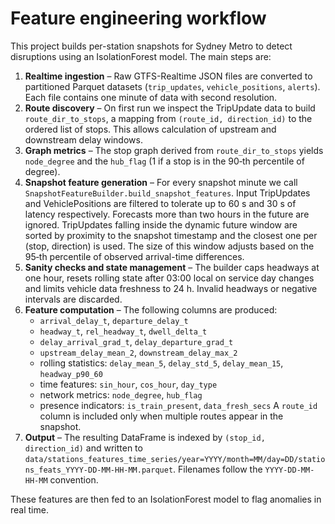 # Feature engineering workflow

This project builds per-station snapshots for Sydney Metro to detect disruptions using an IsolationForest model. The main steps are:

1. **Realtime ingestion** – Raw GTFS-Realtime JSON files are converted to partitioned Parquet datasets (`trip_updates`, `vehicle_positions`, `alerts`). Each file contains one minute of data with second resolution.
2. **Route discovery** – On first run we inspect the TripUpdate data to build `route_dir_to_stops`, a mapping from `(route_id, direction_id)` to the ordered list of stops. This allows calculation of upstream and downstream delay windows.
3. **Graph metrics** – The stop graph derived from `route_dir_to_stops` yields `node_degree` and the `hub_flag` (1 if a stop is in the 90‑th percentile of degree).
4. **Snapshot feature generation** – For every snapshot minute we call `SnapshotFeatureBuilder.build_snapshot_features`. Input TripUpdates and VehiclePositions are filtered to tolerate up to 60 s and 30 s of latency respectively. Forecasts more than two hours in the future are ignored. TripUpdates falling inside the dynamic future window are sorted by proximity to the snapshot timestamp and the closest one per (stop, direction) is used. The size of this window adjusts based on the 95‑th percentile of observed arrival-time differences.
5. **Sanity checks and state management** – The builder caps headways at one hour, resets rolling state after 03:00 local on service day changes and limits vehicle data freshness to 24 h. Invalid headways or negative intervals are discarded.
6. **Feature computation** – The following columns are produced:
   - `arrival_delay_t`, `departure_delay_t`
   - `headway_t`, `rel_headway_t`, `dwell_delta_t`
   - `delay_arrival_grad_t`, `delay_departure_grad_t`
   - `upstream_delay_mean_2`, `downstream_delay_max_2`
   - rolling statistics: `delay_mean_5`, `delay_std_5`, `delay_mean_15`, `headway_p90_60`
   - time features: `sin_hour`, `cos_hour`, `day_type`
   - network metrics: `node_degree`, `hub_flag`
   - presence indicators: `is_train_present`, `data_fresh_secs`
   A `route_id` column is included only when multiple routes appear in the snapshot.
7. **Output** – The resulting DataFrame is indexed by `(stop_id, direction_id)` and written to `data/stations_features_time_series/year=YYYY/month=MM/day=DD/stations_feats_YYYY-DD-MM-HH-MM.parquet`.
   Filenames follow the `YYYY-DD-MM-HH-MM` convention.

These features are then fed to an IsolationForest model to flag anomalies in real time.
